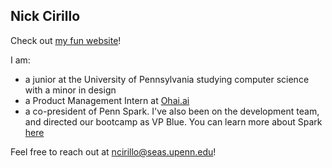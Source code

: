 ## Nick Cirillo

Check out [my fun website](https://nick-cirillo.github.io)!

I am: 
- a junior at the University of Pennsylvania studying computer science with a minor in design
- a Product Management Intern at [Ohai.ai](https://ohai.ai/)
- a co-president of Penn Spark. I've also been on the development team, and directed our bootcamp as VP Blue. You can learn more about Spark [here](https://pennspark.org/)

Feel free to reach out at [ncirillo@seas.upenn.edu](mailto:ncirillo@seas.upenn.edu)!

<!--
**nick-cirillo/nick-cirillo** is a ✨ _special_ ✨ repository because its `README.md` (this file) appears on your GitHub profile.

Here are some ideas to get you started:

- 🔭 I’m currently working on ...
- 🌱 I’m currently learning ...
- 👯 I’m looking to collaborate on ...
- 🤔 I’m looking for help with ...
- 💬 Ask me about ...
- 📫 How to reach me: ...
- 😄 Pronouns: ...
- ⚡ Fun fact: ...
-->
